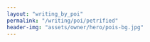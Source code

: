 ```yaml
---
layout: "writing_by_poi"
permalink: "/writing/poi/petrified"
header-img: "assets/owner/hero/pois-bg.jpg"
---
```

